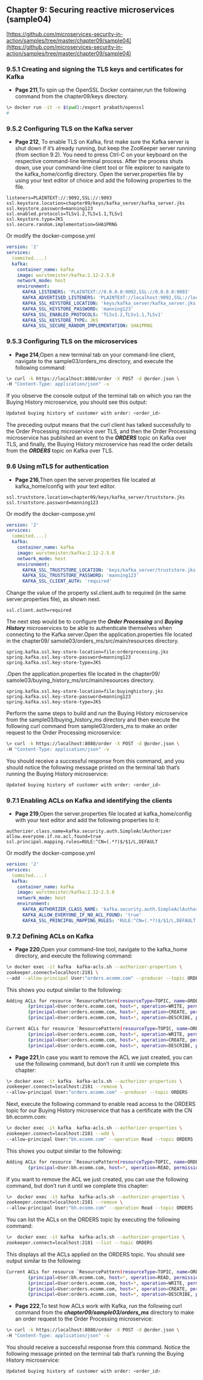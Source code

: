 ## Chapter 9: Securing reactive microservices (sample04)

[https://github.com/microservices-security-in-action/samples/tree/master/chapter09/sample04](https://github.com/microservices-security-in-action/samples/tree/master/chapter09/sample04)


### 9.5.1 Creating and signing the TLS keys and certificates for Kafka

* **Page 211**,To spin up the OpenSSL Docker container,run the following command from the chapter09/keys directory.
```bash
\> docker run -it -v $(pwd):/export prabath/openssl
#
```

### 9.5.2 Configuring TLS on the Kafka server

* **Page 212**, To enable TLS on Kafka, first make sure the Kafka server is shut down if it’s already
running, but keep the ZooKeeper server running (from section 9.2). You need to
press Ctrl-C on your keyboard on the respective command-line terminal process. After
the process shuts down, use your command-line client tool or file explorer to navigate
to the kafka_home/config directory. Open the server.properties file by using your text
editor of choice and add the following properties to the file.

```server.properties
listeners=PLAINTEXT://:9092,SSL://:9093
ssl.keystore.location=chapter09/keys/kafka_server/kafka_server.jks
ssl.keystore.password=manning123
ssl.enabled.protocols=TLSv1.2,TLSv1.1,TLSv1
ssl.keystore.type=JKS
ssl.secure.random.implementation=SHA1PRNG
```
Or modify the docker-compose.yml
```yaml
version: '2'
services:
  (ommited....)
  kafka:
    container_name: kafka
    image: wurstmeister/kafka:2.12-2.5.0
    network_mode: host
    environment:
      KAFKA_LISTENERS: 'PLAINTEXT://0.0.0.0:9092,SSL://0.0.0.0:9093'
      KAFKA_ADVERTISED_LISTENERS: 'PLAINTEXT://localhost:9092,SSL://localhost:9093'
      KAFKA_SSL_KEYSTORE_LOCATION: 'keys/kafka_server/kafka_server.jks'      
      KAFKA_SSL_KEYSTORE_PASSWORD: 'manning123'
      KAFKA_SSL_ENABLED_PROTOCOLS: 'TLSv1.2,TLSv1.1,TLSv1'
      KAFKA_SSL_KEYSTORE_TYPE: JKS
      KAFKA_SSL_SECURE_RANDOM_IMPLEMENTATION: SHA1PRNG
```
### 9.5.3 Configuring TLS on the microservices
* **Page 214**,Open a new terminal tab on your command-line client, navigate to the sample03/orders_ms directory, and execute the following command:
```bash
\> curl -k https://localhost:8080/order -X POST -d @order.json \
-H "Content-Type: application/json" -v
```
If you observe the console output of the terminal tab on which you ran the Buying
History microservice, you should see this output:

```bash
Updated buying history of customer with order: <order_id>
```

The preceding output means that the curl client has talked successfully to the Order
Processing microservice over TLS, and then the Order Processing microservice has
published an event to the ***ORDERS*** topic on Kafka over TLS, and finally, the Buying History
microservice has read the order details from the ***ORDERS*** topic on Kafka over TLS.

### 9.6 Using mTLS for authentication

* **Page 216**,Then open the server.properties
file located at kafka_home/config with your text editor.

```properties
ssl.truststore.location=chapter09/keys/kafka_server/truststore.jks
ssl.truststore.password=manning123
```
Or modify the docker-compose.yml
```yaml
version: '2'
services:
  (ommited....)
  kafka:
    container_name: kafka
    image: wurstmeister/kafka:2.12-2.5.0
    network_mode: host
    environment:
      KAFKA_SSL_TRUSTSTORE_LOCATION: 'keys/kafka_server/truststore.jks'      
      KAFKA_SSL_TRUSTSTORE_PASSWORD: 'manning123'
      KAFKA_SSL_CLIENT_AUTH: 'required'
```
Change the value of the property ssl.client.auth to required (in the same
server.properties file), as shown next.

```properties
ssl.client.auth=required
```

The next step would be to configure the ***Order Processing*** and ***Buying History***
microservices to be able to authenticate themselves when connecting to the Kafka
server.Open the application.properties file located in the chapter09/
samole03/orders_ms/src/main/resources directory.
```properties
spring.kafka.ssl.key-store-location=file:orderprocessing.jks  
spring.kafka.ssl.key-store-password=manning123  
spring.kafka.ssl.key-store-type=JKS 
```
.Open the application.properties file located in the chapter09/
samole03/buying_history_ms/src/main/resources directory.
```properties
spring.kafka.ssl.key-store-location=file:buyinghistory.jks
spring.kafka.ssl.key-store-password=manning123
spring.kafka.ssl.key-store-type=JKS
```

Perform the same steps to build and run the Buying History microservice from the
sample03/buying_history_ms directory and then execute the following curl command
from sample03/orders_ms to make an order request to the Order Processing
microservice:
```bash
\> curl -k https://localhost:8080/order -X POST -d @order.json \
-H "Content-Type: application/json" -v
```
You should receive a successful response from this command, and you should notice
the following message printed on the terminal tab that’s running the Buying History
microservice:
```bash
Updated buying history of customer with order: <order_id>
```

### 9.7.1 Enabling ACLs on Kafka and identifying the clients

* **Page 219**,Open the server.properties file located at kafka_home/config with your text editor
and add the following properties to it:

```properties
authorizer.class.name=kafka.security.auth.SimpleAclAuthorizer
allow.everyone.if.no.acl.found=true
ssl.principal.mapping.rules=RULE:^CN=(.*?)$/$1/L,DEFAULT
```

Or modify the docker-compose.yml
```yaml
version: '2'
services:
  (ommited....)
  kafka:
    container_name: kafka
    image: wurstmeister/kafka:2.12-2.5.0
    network_mode: host
    environment:
      KAFKA_AUTHORIZER_CLASS_NAME: 'kafka.security.auth.SimpleAclAuthorizer'
      KAFKA_ALLOW_EVERYONE_IF_NO_ACL_FOUND: 'true'
      KAFKA_SSL_PRINCIPAL_MAPPING_RULES: 'RULE:^CN=(.*?)$/$1/L,DEFAULT'
```
### 9.7.2 Defining ACLs on Kafka
* **Page 220**,Open your command-line tool, navigate to the kafka_home directory, and execute the
following command:

```bash
\> docker exec -it kafka  kafka-acls.sh --authorizer-properties \
zookeeper.connect=localhost:2181 \
--add --allow-principal User:"orders.ecomm.com" --producer --topic ORDERS
```

This shows you output similar to the following:

```bash
Adding ACLs for resource `ResourcePattern(resourceType=TOPIC, name=ORDERS, patternType=LITERAL)`:
        (principal=User:orders.ecomm.com, host=*, operation=WRITE, permissionType=ALLOW)
        (principal=User:orders.ecomm.com, host=*, operation=CREATE, permissionType=ALLOW)
        (principal=User:orders.ecomm.com, host=*, operation=DESCRIBE, permissionType=ALLOW)

Current ACLs for resource `ResourcePattern(resourceType=TOPIC, name=ORDERS, patternType=LITERAL)`:
        (principal=User:orders.ecomm.com, host=*, operation=WRITE, permissionType=ALLOW)
        (principal=User:orders.ecomm.com, host=*, operation=CREATE, permissionType=ALLOW)
        (principal=User:orders.ecomm.com, host=*, operation=DESCRIBE, permissionType=ALLOW)
```

* **Page 221**,In case you want to
remove the ACL we just created, you can use the following command, but don’t run it
until we complete this chapter:

```bash
\> docker exec -it kafka  kafka-acls.sh --authorizer-properties \
zookeeper.connect=localhost:2181 --remove \
--allow-principal User:"orders.ecomm.com" --producer --topic ORDERS
```

Next, execute the following command to enable read access to the ORDERS topic for
our Buying History microservice that has a certificate with the CN bh.ecomm.com:

```bash
\> docker exec -it kafka  kafka-acls.sh --authorizer-properties \
zookeeper.connect=localhost:2181 --add \
--allow-principal User:"bh.ecomm.com" --operation Read --topic ORDERS
```
This shows you output similar to the following:
```bash
Adding ACLs for resource `ResourcePattern(resourceType=TOPIC, name=ORDERS, patternType=LITERAL)`:
        (principal=User:bh.ecomm.com, host=*, operation=READ, permissionType=ALLOW)
```
If you want to remove the ACL we just created, you can use the following command,
but don’t run it until we complete this chapter:
```bash
\>  docker exec -it kafka  kafka-acls.sh --authorizer-properties \
zookeeper.connect=localhost:2181 --remove \
--allow-principal User:"bh.ecomm.com" --operation Read --topic ORDERS
```

You can list the ACLs on the ORDERS topic by executing the following command:
```bash
\>  docker exec -it kafka  kafka-acls.sh --authorizer-properties \
zookeeper.connect=localhost:2181 --list --topic ORDERS
```

This displays all the ACLs applied on the ORDERS topic. You should see output similar
to the following:
```bash
Current ACLs for resource `ResourcePattern(resourceType=TOPIC, name=ORDERS, patternType=LITERAL)`:
        (principal=User:bh.ecomm.com, host=*, operation=READ, permissionType=ALLOW)
        (principal=User:orders.ecomm.com, host=*, operation=WRITE, permissionType=ALLOW)
        (principal=User:orders.ecomm.com, host=*, operation=CREATE, permissionType=ALLOW)
        (principal=User:orders.ecomm.com, host=*, operation=DESCRIBE, permissionType=ALLOW)
```

* **Page 222**,To test how ACLs work with Kafka, run the following curl command from the
***chapter09/sample03/orders_ms*** directory to make an order request to the Order Processing
microservice:
```bash
\> curl -k https://localhost:8080/order -X POST -d @order.json \
-H "Content-Type: application/json" -v
```
You should receive a successful response from this command. Notice the following
message printed on the terminal tab that’s running the Buying History microservice:

```bash
Updated buying history of customer with order: <order_id>
```
